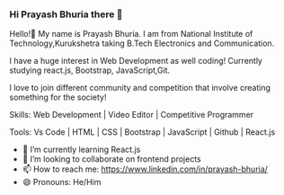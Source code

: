 ### Hi Prayash Bhuria there 👋



Hello!👋 My name is  Prayash Bhuria. I am from National Institute of Technology,Kurukshetra taking B.Tech Electronics and Communication.

I have a huge interest in Web Development as well coding! Currently studying react.js, Bootstrap, JavaScript,Git.

I love to join different community and competition that involve creating something for the society!

Skills:
Web Development | Video Editor | Competitive Programmer

Tools:
Vs Code | HTML | CSS | Bootstrap | JavaScript | Github | React.js



- 🌱 I’m currently learning React.js
- 👯 I’m looking to collaborate on frontend projects
- 📫 How to reach me: https://www.linkedin.com/in/prayash-bhuria/
- 😄 Pronouns: He/Him

